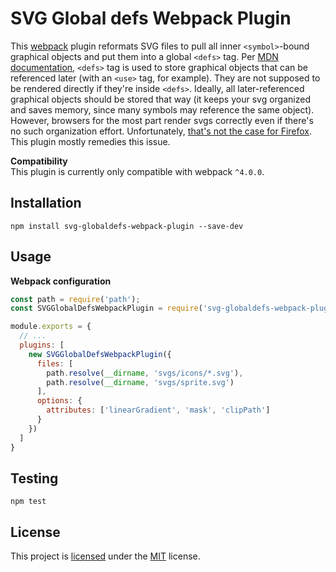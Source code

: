 # SVG Global defs Webpack Plugin

This [webpack](https://webpack.github.io/) plugin reformats SVG files to pull all inner `<symbol>`-bound graphical objects and put them into a global `<defs>` tag. Per [MDN documentation](https://developer.mozilla.org/en-US/docs/Web/SVG/Element/defs), `<defs>` tag is used to store graphical objects that can be referenced later (with an `<use>` tag, for example). They are not supposed to be rendered directly if they're inside `<defs>`. Ideally, all later-referenced graphical objects should be stored that way (it keeps your svg organized and saves memory, since many symbols may reference the same object). However, browsers for the most part render svgs correctly even if there's no such organization effort. Unfortunately, [that's not the case for Firefox](https://bugzilla.mozilla.org/show_bug.cgi?id=353575). This plugin mostly remedies this issue.

**Compatibility**  
This plugin is currently only compatible with webpack `^4.0.0`.

## Installation
```shell
npm install svg-globaldefs-webpack-plugin --save-dev
```

## Usage
**Webpack configuration**  
```js
const path = require('path');
const SVGGlobalDefsWebpackPlugin = require('svg-globaldefs-webpack-plugin');

module.exports = {
  // ...
  plugins: [
    new SVGGlobalDefsWebpackPlugin({
      files: [ 
        path.resolve(__dirname, 'svgs/icons/*.svg'), 
        path.resolve(__dirname, 'svgs/sprite.svg')
      ],
      options: {
        attributes: ['linearGradient', 'mask', 'clipPath']
      }      
    })
  ]
}
```

## Testing
```shell
npm test
```

## License
This project is [licensed](LICENSE.md) under the [MIT](https://opensource.org/licenses/MIT) license.
